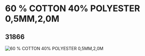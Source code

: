 # 60 % COTTON 40% POLYESTER 0,5MM,2,0M
## 31866
![60 % COTTON 40% POLYESTER 0,5MM,2,0M](https://lc-www-live-s.legocdn.com/media/bricks/5/2/6179855.jpg)